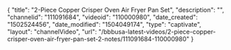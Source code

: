 {
    "title": "2-Piece Copper Crisper Oven Air Fryer Pan Set",
    "description": "",
    "channelid": "111091684",
    "videoid": "110000980",
    "date_created": "1502524456",
    "date_modified": "1504049174",
    "type": "captivate",
    "layout": "channelVideo",
    "url": "\/bbbusa-latest-videos\/2-piece-copper-crisper-oven-air-fryer-pan-set-2-notes\/111091684-110000980"
}